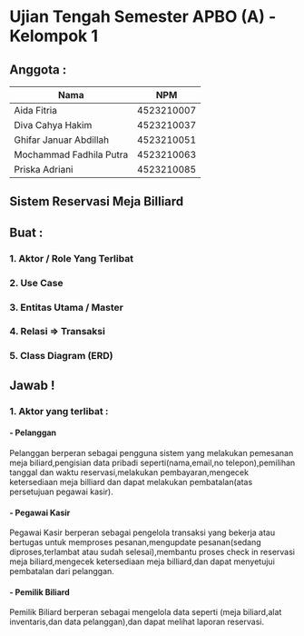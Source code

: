 # Ujian Tengah Semester APBO (A) - Kelompok 1

## Anggota :

|           Nama           |     NPM     |
|--------------------------|-------------|
| Aida Fitria              | 4523210007  |
| Diva Cahya Hakim         | 4523210037  |
| Ghifar Januar Abdillah   | 4523210051  |
| Mochammad Fadhila Putra  | 4523210063  |
| Priska Adriani           | 4523210085  |

## Sistem Reservasi Meja Billiard

## Buat :
### 1. Aktor / Role Yang Terlibat
### 2. Use Case
### 3. Entitas Utama / Master
### 4. Relasi => Transaksi
### 5. Class Diagram (ERD)

## Jawab !
### 1. Aktor yang terlibat : 
#### - Pelanggan 
Pelanggan berperan sebagai pengguna sistem yang melakukan pemesanan meja biliard,pengisian data pribadi seperti(nama,email,no telepon),pemilihan tanggal dan waktu reservasi,melakukan pembayaran,mengecek ketersediaan meja billiard dan dapat melakukan pembatalan(atas persetujuan pegawai kasir).
#### - Pegawai Kasir
Pegawai Kasir berperan sebagai pengelola transaksi yang bekerja atau bertugas untuk memproses pesanan,mengupdate pesanan(sedang diproses,terlambat atau sudah selesai),membantu proses check in reservasi meja biliard,mengecek ketersediaan meja billiard,dan dapat menyetujui pembatalan dari pelanggan.
#### - Pemilik Biliard
Pemilik Biliard berperan sebagai mengelola data seperti (meja biliard,alat inventaris,dan data pelanggan),dan dapat melihat laporan reservasi.

